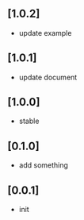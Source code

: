 ## [1.0.2]

* update example

## [1.0.1]

* update document

## [1.0.0]

* stable

## [0.1.0]

* add something

## [0.0.1]

* init
